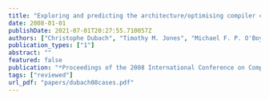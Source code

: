 ```yaml
---
title: "Exploring and predicting the architecture/optimising compiler co-design space"
date: 2008-01-01
publishDate: 2021-07-01T20:27:55.710057Z
authors: ["Christophe Dubach", "Timothy M. Jones", "Michael F. P. O'Boyle"]
publication_types: ["1"]
abstract: ""
featured: false
publication: "*Proceedings of the 2008 International Conference on Compilers, Architecture and Synthesis for Embedded Systems (<span style=\"font-weight:bold\"><span style=\"font-weight:bold;color:black\">CASES</span></span>)*"
tags: ["reviewed"]
url_pdf: "papers/dubach08cases.pdf"
---
```


